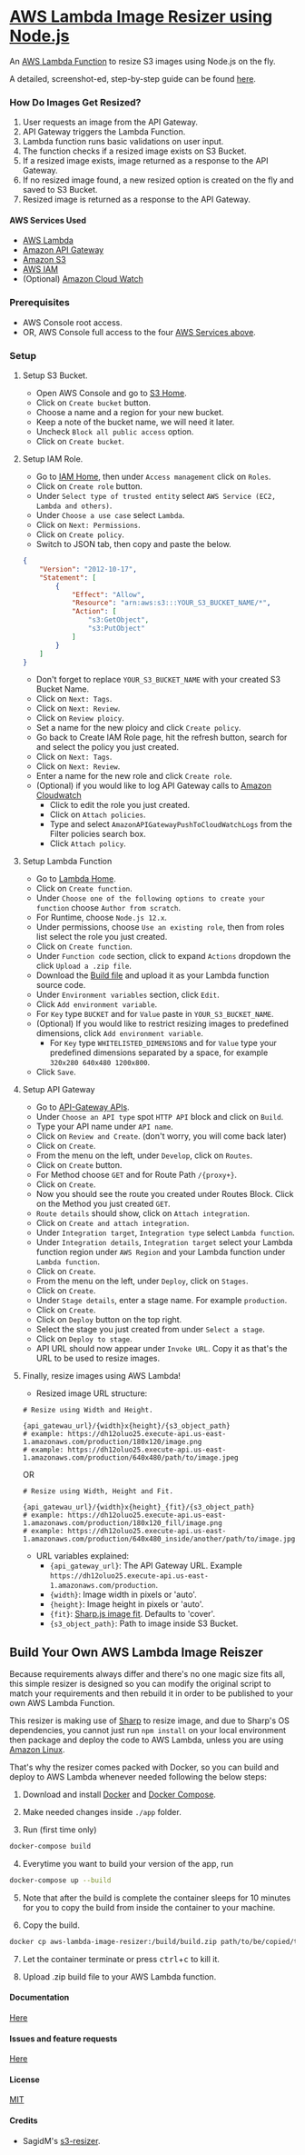 # [AWS Lambda Image Resizer using Node.js](https://dynamic-aws-lambda-image-resizer-nodejs.mreda.net/)

An [AWS Lambda Function](https://docs.aws.amazon.com/lambda/latest/dg/welcome.html)
to resize S3 images using Node.js on the fly.

A detailed, screenshot-ed, step-by-step guide can be found [here](https://dynamic-aws-lambda-image-resizer-nodejs.mreda.net/).

### How Do Images Get Resized?
1. User requests an image from the API Gateway.
2. API Gateway triggers the Lambda Function.
3. Lambda function runs basic validations on user input.
4. The function checks if a resized image exists on S3 Bucket.
5. If a resized image exists, image returned as a response to the API Gateway.
6. If no resized image found, a new resized option is created on the fly and saved to S3 Bucket.
7. Resized image is returned as a response to the API Gateway.

#### AWS Services Used
- [AWS Lambda](https://aws.amazon.com/lambda/)
- [Amazon API Gateway](https://aws.amazon.com/api-gateway/)
- [Amazon S3](https://aws.amazon.com/api-gateway/)
- [AWS IAM](https://aws.amazon.com/iam/)
- (Optional) [Amazon Cloud Watch](https://us-east-2.console.aws.amazon.com/cloudwatch/home)

### Prerequisites
- AWS Console root access.
- OR, AWS Console full access to the four [AWS Services above](#aws-services-used).

### Setup
1. Setup S3 Bucket.
    - Open AWS Console and go to [S3 Home](https://s3.console.aws.amazon.com/s3/home).
    - Click on `Create bucket` button.
    - Choose a name and a region for your new bucket.
    - Keep a note of the bucket name, we will need it later.
    - Uncheck `Block all public access` option.
    - Click on `Create bucket`.

2. Setup IAM Role.
    - Go to [IAM Home](https://console.aws.amazon.com/iam/home), then under `Access management` click on `Roles`.
    - Click on `Create role` button.
    - Under `Select type of trusted entity` select `AWS Service (EC2, Lambda and others)`.
    - Under `Choose a use case` select `Lambda`.
    - Click on `Next: Permissions`.
    - Click on `Create policy`.
    - Switch to JSON tab, then copy and paste the below.
    ```json
    {
        "Version": "2012-10-17",
        "Statement": [
            {
                "Effect": "Allow",
                "Resource": "arn:aws:s3:::YOUR_S3_BUCKET_NAME/*",
                "Action": [
                    "s3:GetObject",
                    "s3:PutObject"
                ]
            }
        ]
    }
    ```
    - Don't forget to replace `YOUR_S3_BUCKET_NAME` with your created S3 Bucket Name.
    - Click on `Next: Tags`.
    - Click on `Next: Review`.
    - Click on `Review ploicy`.
    - Set a name for the new ploicy and click `Create policy`.
    - Go back to Create IAM Role page, hit the refresh button, search for and select the policy you just created.
    - Click on `Next: Tags`.
    - Click on `Next: Review`.
    - Enter a name for the new role and click `Create role`.
    - (Optional) if you would like to log API Gateway calls to [Amazon Cloudwatch](https://us-east-2.console.aws.amazon.com/cloudwatch/home)
        - Click to edit the role you just created.
        - Click on `Attach policies`.
        - Type and select `AmazonAPIGatewayPushToCloudWatchLogs` from the Filter policies search box.
        - Click `Attach policy`.

3. Setup Lambda Function
    - Go to [Lambda Home](https://us-east-2.console.aws.amazon.com/lambda/home).
    - Click on `Create function`.
    - Under `Choose one of the following options to create your function` choose `Author from scratch`.
    - For Runtime, choose `Node.js 12.x`.
    - Under permissions, choose `Use an existing role`, then from roles list select the role you just created.
    - Click on `Create function`.
    - Under `Function code` section, click to expand `Actions` dropdown the click `Upload a .zip file`.
    - Download the [Build file](https://github.com/MuhammadReda/nodejs-aws-lambda-image-resizer/releases/download/v1.5.40/build-v1.5.40.zip) and upload it as your Lambda function source code. 
    - Under `Environment variables` section, click `Edit`.
    - Click `Add environment variable`.
    - For `Key` type `BUCKET` and for `Value` paste in `YOUR_S3_BUCKET_NAME`.
    - (Optional) If you would like to restrict resizing images to predefined dimensions, click `Add environment variable`.
        - For `Key` type `WHITELISTED_DIMENSIONS` and for `Value` type your predefined dimensions separated by a space, for example `320x280 640x480 1200x800`. 
    - Click `Save`.

4. Setup API Gateway
    - Go to [API-Gateway APIs](https://console.aws.amazon.com/apigateway/main/apis).
    - Under `Choose an API type` spot `HTTP API` block and click on `Build`.
    - Type your API name under `API name`.
    - Click on `Review and Create`. (don't worry, you will come back later)
    - Click on `Create`.
    - From the menu on the left, under `Develop`, click on `Routes`.
    - Click on `Create` button.
    - For Method choose `GET` and for Route Path `/{proxy+}`.
    - Click on `Create`.
    - Now you should see the route you created under Routes Block. Click on the Method you just created `GET`.
    - `Route details` should show, click on `Attach integration`.
    - Click on `Create and attach integration`.
    - Under `Integration target`, `Integration type` select `Lambda function`.
    - Under `Integration details`, `Integration target` select your Lambda function region under `AWS Region` and your Lambda function under `Lambda function`.
    - Click on `Create`.
    - From the menu on the left, under `Deploy`, click on `Stages`.
    - Click on `Create`.
    - Under `Stage details`, enter a stage name. For example `production`.
    - Click on `Create`.
    - Click on `Deploy` button on the top right.
    - Select the stage you just created from under `Select a stage`.
    - Click on `Deploy to stage`.
    - API URL should now appear under `Invoke URL`. Copy it as that's the URL to be used to resize images.

5. Finally, resize images using AWS Lambda!
    - Resized image URL structure:
    ```
    # Resize using Width and Height.

    {api_gatewau_url}/{width}x{height}/{s3_object_path}
    # example: https://dh12oluo25.execute-api.us-east-1.amazonaws.com/production/180x120/image.png
    # example: https://dh12oluo25.execute-api.us-east-1.amazonaws.com/production/640x480/path/to/image.jpeg
    ```
    OR
    ```
    # Resize using Width, Height and Fit.

    {api_gatewau_url}/{width}x{height}_{fit}/{s3_object_path}
    # example: https://dh12oluo25.execute-api.us-east-1.amazonaws.com/production/180x120_fill/image.png
    # example: https://dh12oluo25.execute-api.us-east-1.amazonaws.com/production/640x480_inside/another/path/to/image.jpg
    ```
    - URL variables explained:
        - `{api_gateway_url}`: The API Gateway URL. Example `https://dh12oluo25.execute-api.us-east-1.amazonaws.com/production`.
        - `{width}`: Image width in pixels or 'auto'.
        - `{height}`: Image height in pixels or 'auto'.
        - `{fit}`: [Sharp.js image fit](https://sharp.pixelplumbing.com/api-resize#resize). Defaults to 'cover'.
        - `{s3_object_path}`: Path to image inside S3 Bucket. 


## Build Your Own AWS Lambda Image Reiszer
Because requirements always differ and there's no one magic size fits all,
this simple resizer is designed so you can modify the original script to match your requirements
and then rebuild it in order to be published to your own AWS Lambda Function.

This resizer is making use of [Sharp](https://sharp.pixelplumbing.com/) to resize image,
and due to Sharp's OS dependencies, you cannot just run `npm install` on your local environment
then package and deploy the code to AWS Lambda, unless you are using
[Amazon Linux](https://aws.amazon.com/amazon-linux-ami/).

That's why the resizer comes packed with Docker, so you can build and deploy to AWS Lambda whenever needed following the below steps:

1. Download and install [Docker](https://www.docker.com/) and [Docker Compose](https://docs.docker.com/compose/).

2. Make needed changes inside `./app` folder.

3. Run (first time only)
```bash
docker-compose build
```

4. Everytime you want to build your version of the app, run
```bash
docker-compose up --build
```

5. Note that after the build is complete the container sleeps for 10 minutes for you to copy the build from inside the container to your machine.

6. Copy the build.
```bash
docker cp aws-lambda-image-resizer:/build/build.zip path/to/be/copied/to
```

7. Let the container terminate or press <kbd>ctrl</kbd>+<kbd>c</kbd> to kill it.

8. Upload .zip build file to your AWS Lambda function.

#### Documentation
[Here](https://dynamic-aws-lambda-image-resizer-nodejs.mreda.net/)

#### Issues and feature requests
[Here](https://github.com/MuhammadReda/nodejs-aws-lambda-image-resizer/issues)

#### License
[MIT](https://github.com/MuhammadReda/nodejs-aws-lambda-image-resizer/blob/master/LICENSE)

#### Credits
- SagidM's [s3-resizer](https://github.com/sagidM/s3-resizer).
